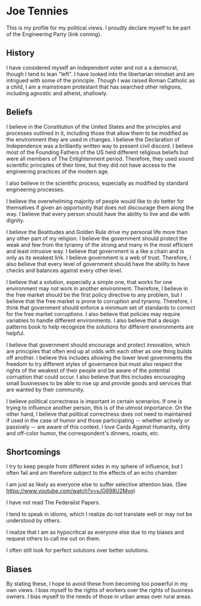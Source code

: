 # Joe Tennies
This is my profile for my political views.  I proudly declare myself to be part of the Engineering Party (link coming).

## History
I have considered myself an independent voter and not a a democrat, though I tend to lean "left". I have looked into the libertarian mindset and am intrigued with some of the principle. Though I was raised Roman Catholic as a child, I am a mainstream protestant that has searched other religions, including agnostic and atheist, shallowly.

## Beliefs
I believe in the Constitution of the United States and the principles and processes outlined in it, including those that allow them to be modified as the environment they are used in changes. I believe the Declaration of Independence was a brilliantly written way to present civil discord. I believe most of the Founding Fathers of the US held different religious beliefs but were all members of The Enlightenment period. Therefore, they used sound scientific principles of their time, but they did not have access to the engineering practices of the modern age.

I also believe in the scientific process, especially as modified by standard engineering processes.

I believe the overwhelming majority of people would like to do better for themselves if given an opportunity that does not discourage them along the way. I believe that every person should have the ability to live and die with dignity.

I believe the Beatitudes and Golden Rule drive my personal life more than any other part of my religion. I believe the government should protect the weak and few from the tyranny of the strong and many in the most efficient and least intrusive way. I believe that government is a like a chain and is only as its weakest link. I believe government is a web of trust. Therefore, I also believe that every level of government should have the ability to have checks and balances against every other level.

I believe that a solution, especially a simple one, that works for one environment may not work in another environment. Therefore, I believe in the free market should be the first policy directive to any problem, but I believe that the free market is prone to corruption and tyranny. Therefore, I think that government should enforce a minimum set of standards to correct for the free market corruptions. I also believe that policies may require variables to handle different environments. I also believe that a design patterns book to help recognize the solutions for different environments are helpful.

I believe that government should encourage and protect innovation, which are principles that often end up at odds with each other as one thing builds off another. I believe this includes allowing the lower level governments the freedom to try different styles of governance but must also respect the rights of the weakest of their people and be aware of the potential corruption that could occur. I also believe that this includes encouraging small businesses to be able to rise up and provide goods and services that are wanted by their community.

I believe political correctness is important in certain scenarios. If one is trying to influence another person, this is of the utmost importance. On the other hand, I believe that political correctness does not need to maintained if used in the case of humor and those participating -- whether actively or passively -- are aware of this context. I love Cards Against Humanity, dirty and off-color humor, the correspondent's dinners, roasts, etc.

## Shortcomings
I try to keep people from different sides in my sphere of influence, but I often fail and am therefore subject to the effects of an echo chamber.

I am just as likely as everyone else to suffer selective attention bias. (See https://www.youtube.com/watch?v=vJG698U2Mvo)

I have not read The Federalist Papers.

I tend to speak in idioms, which I realize do not translate well or may not be understood by others.

I realize that I am as hypocritical as everyone else due to my biases and request others to call me out on them.

I often still look for perfect solutions over better solutions.

## Biases
By stating these, I hope to avoid these from becoming too powerful in my own views.
I bias myself to the rights of workers over the rights of business owners.
I bias myself to the needs of those in urban areas over rural areas.